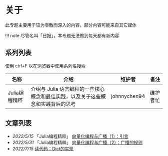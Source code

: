 # 关于
此专题主要用于较为零散而深入的内容，部分内容可能来自其它媒体

!!! note
	尽管名叫「日报」，本专题无法做到每天都有新内容

## 系列列表
使用 ctrl+F 以在浏览器中使用系列名搜索

| 名称 | 介绍 | 维护者 | 备注 |
| --- | --- | --- | --- |
| Julia编程精粹 | 介绍与 Julia 语言编程的一些核心概念和最佳实践，以及关于这些概念和实践背后的思考 | johnnychen94 | 维护者忙 |

## 文章列表
* *2022/5/15* 「Julia编程精粹」 [向量化编程与广播（1）：引言](20220515.md)
* *2022/5/31* 「Julia编程精粹」 [向量化编程与广播（2）：广播的规则](20220531.md)
* *2022/7/15* [读代码：Dict的实现](20220715.md)
